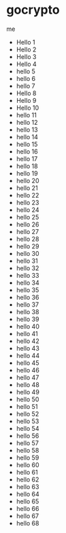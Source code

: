 # gocrypto
me
- Hello 1
- Hello 2
- Hello 3
- Hello 4
- hello 5
- hello 6
- hello 7
- Hello 8
- Hello 9
- Hello 10
- hello 11
- hello 12
- hello 13
- hello 14
- hello 15
- hello 16
- hello 17
- hello 18
- hello 19
- hello 20
- hello 21
- hello 22
- hello 23
- hello 24
- hello 25
- hello 26
- hello 27
- hello 28
- hello 29
- hello 30
- hello 31
- hello 32
- hello 33
- hello 34
- hello 35
- hello 36
- hello 37
- hello 38
- hello 39
- hello 40
- hello 41
- hello 42
- hello 43
- hello 44
- hello 45
- hello 46
- hello 47
- hello 48
- hello 49
- hello 50
- hello 51
- hello 52
- hello 53
- hello 54
- hello 56
- hello 57
- hello 58
- hello 59
- hello 60
- hello 61
- hello 62
- hello 63
- hello 64
- hello 65
- hello 66
- hello 67
- hello 68
